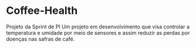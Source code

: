 # Coffee-Health
Projeto da Sprint de PI Um projeto em desenvolvimento que visa controlar a temperatura e umidade por meio de sensores e assim reduzir as perdas por doenças nas safras de café.
